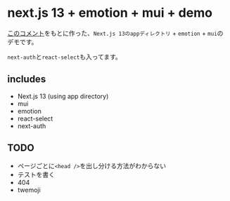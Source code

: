 # next.js 13 + emotion + mui + demo

[このコメント](https://github.com/emotion-js/emotion/issues/2928#issuecomment-1319747902)をもとに作った、`Next.js 13のappディレクトリ` + `emotion` + `mui`のデモです。

`next-auth`と`react-select`も入ってます。

## includes

- Next.js 13 (using app directory)
- mui
- emotion
- react-select
- next-auth

## TODO

- ページごとに`<head />`を出し分ける方法がわからない
- テストを書く
- 404
- twemoji